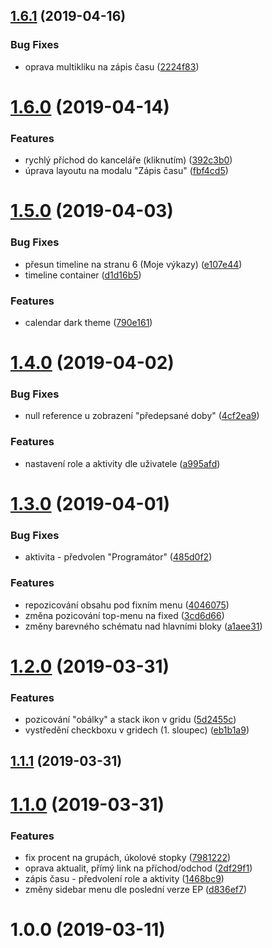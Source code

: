 ## [1.6.1](https://github.com/RaptorCZ/enhanced-easy-project/compare/v1.6.0...v1.6.1) (2019-04-16)


### Bug Fixes

* oprava multikliku na zápis času ([2224f83](https://github.com/RaptorCZ/enhanced-easy-project/commit/2224f83))



# [1.6.0](https://github.com/RaptorCZ/enhanced-easy-project/compare/v1.5.0...v1.6.0) (2019-04-14)


### Features

* rychlý příchod do kanceláře (kliknutím) ([392c3b0](https://github.com/RaptorCZ/enhanced-easy-project/commit/392c3b0))
* úprava layoutu na modalu "Zápis času" ([fbf4cd5](https://github.com/RaptorCZ/enhanced-easy-project/commit/fbf4cd5))



# [1.5.0](https://github.com/RaptorCZ/enhanced-easy-project/compare/v1.4.0...v1.5.0) (2019-04-03)


### Bug Fixes

* přesun timeline na stranu 6 (Moje výkazy) ([e107e44](https://github.com/RaptorCZ/enhanced-easy-project/commit/e107e44))
* timeline container ([d1d16b5](https://github.com/RaptorCZ/enhanced-easy-project/commit/d1d16b5))


### Features

* calendar dark theme ([790e161](https://github.com/RaptorCZ/enhanced-easy-project/commit/790e161))



# [1.4.0](https://github.com/RaptorCZ/enhanced-easy-project/compare/v1.3.0...v1.4.0) (2019-04-02)


### Bug Fixes

* null reference u zobrazení "předepsané doby" ([4cf2ea9](https://github.com/RaptorCZ/enhanced-easy-project/commit/4cf2ea9))


### Features

* nastavení role a aktivity dle uživatele ([a995afd](https://github.com/RaptorCZ/enhanced-easy-project/commit/a995afd))



# [1.3.0](https://github.com/RaptorCZ/enhanced-easy-project/compare/v1.2.0...v1.3.0) (2019-04-01)


### Bug Fixes

* aktivita - předvolen "Programátor" ([485d0f2](https://github.com/RaptorCZ/enhanced-easy-project/commit/485d0f2))


### Features

* repozicování obsahu pod fixním menu ([4046075](https://github.com/RaptorCZ/enhanced-easy-project/commit/4046075))
* změna pozicování top-menu na fixed ([3cd6d66](https://github.com/RaptorCZ/enhanced-easy-project/commit/3cd6d66))
* změny barevného schématu nad hlavními bloky ([a1aee31](https://github.com/RaptorCZ/enhanced-easy-project/commit/a1aee31))



# [1.2.0](https://github.com/RaptorCZ/enhanced-easy-project/compare/v1.1.1...v1.2.0) (2019-03-31)


### Features

* pozicování "obálky" a stack ikon v gridu ([5d2455c](https://github.com/RaptorCZ/enhanced-easy-project/commit/5d2455c))
* vystředění checkboxu v gridech (1. sloupec) ([eb1b1a9](https://github.com/RaptorCZ/enhanced-easy-project/commit/eb1b1a9))



## [1.1.1](https://github.com/RaptorCZ/enhanced-easy-project/compare/v1.1.0...v1.1.1) (2019-03-31)



# [1.1.0](https://github.com/RaptorCZ/enhanced-easy-project/compare/v1.0.0...v1.1.0) (2019-03-31)


### Features

* fix procent na grupách, úkolové stopky ([7981222](https://github.com/RaptorCZ/enhanced-easy-project/commit/7981222))
* oprava aktualit, přímý link na příchod/odchod ([2df29f1](https://github.com/RaptorCZ/enhanced-easy-project/commit/2df29f1))
* zápis času - předvolení role a aktivity ([1468bc9](https://github.com/RaptorCZ/enhanced-easy-project/commit/1468bc9))
* změny sidebar menu dle poslední verze EP ([d836ef7](https://github.com/RaptorCZ/enhanced-easy-project/commit/d836ef7))



# 1.0.0 (2019-03-11)



